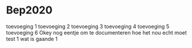 # Bep2020

toevoeging 1
toevoeging 2
toevoeging 3
toevoeging 4
toevoeging 5
toevoeging 6
Okey nog eentje om te documenteren hoe het nou echt moet
test 1
wat is gaande 1
